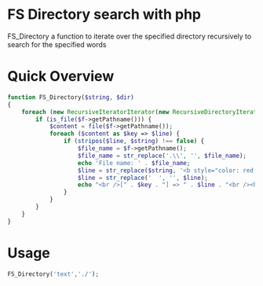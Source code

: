 # FS Directory search with php

FS_Directory a function to iterate over the specified directory recursively to search for the specified words

# Quick Overview
``` php
function FS_Directory($string, $dir)
{
    foreach (new RecursiveIteratorIterator(new RecursiveDirectoryIterator($dir)) as $f) {
        if (is_file($f->getPathname())) {
            $content = file($f->getPathname());
            foreach ($content as $key => $line) {
                if (stripos($line, $string) !== false) {
                    $file_name = $f->getPathname();
                    $file_name = str_replace('.\\', '', $file_name);
                    echo 'File name: ' . $file_name;
                    $line = str_replace($string, '<b style="color: red;">' . $string . '</b>', $line);
                    $line = str_replace('  ', '', $line);
                    echo "<br />[" . $key . "] => " . $line . "<br /><hr />";
                }
            }
        }
    }
}
```

# Usage
``` php
FS_Directory('text','./');
```
